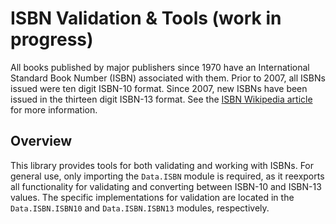 ISBN Validation & Tools (work in progress)
==========================================

All books published by major publishers since 1970 have an International Standard Book Number (ISBN) associated with them. Prior to 2007, all ISBNs issued were ten digit ISBN-10 format. Since 2007, new ISBNs have been issued in the thirteen digit ISBN-13 format. See the [ISBN Wikipedia article](https://en.wikipedia.org/wiki/International_Standard_Book_Number) for more information.

## Overview

This library provides tools for both validating and working with ISBNs. For general use, only importing the `Data.ISBN` module is required, as it reexports all functionality for validating and converting between ISBN-10 and ISBN-13 values. The specific implementations for validation are located in the `Data.ISBN.ISBN10` and `Data.ISBN.ISBN13` modules, respectively.
